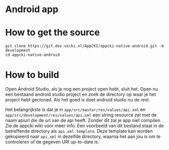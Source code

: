 # Android app

# How to get the source

    git clone https://git.dev.uscki.nl/AppCKI/appcki-native-android.git -b development
    cd appcki-native-android

# How to build

Open Android Studio, als je nog een project open hebt, sluit het. Open nu een bestaand android studio project en zoek de directory op waar je het project hebt gecloned. Als het goed is doet android studio nu de rest.

Het belangrijkste is dat je in `app/src/master/res/values/api.xml` en `app/src/development/res/values/api.xml` een string resource zet met de naam apiurl die de url van de api heeft. Zonder dit zal je app niet compilen. Zie de appcki wiki voor meer info.
Een voorbeeld van dit bestand staat in de betreffende directory als `api.xml.template`. Deze template kan worden gekopieerd naar `api.xml` in dezelfde directory, waarna het aan jou is om te controleren of de gegeven URI up-to-date is.